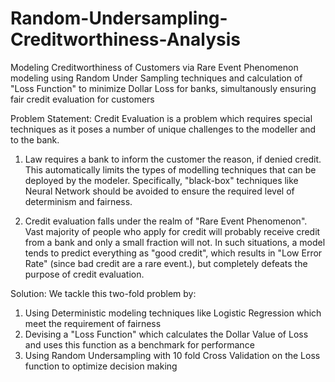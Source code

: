 # Random-Undersampling-Creditworthiness-Analysis

Modeling Creditworthiness of Customers via Rare Event Phenomenon modeling using Random Under Sampling techniques and calculation of "Loss Function" to minimize Dollar Loss for banks, simultanously ensuring fair credit evaluation for customers

Problem Statement:
Credit Evaluation is a problem which requires special techniques as it poses a number of unique challenges to the modeller and to the bank.

1. Law requires a bank to inform the customer the reason, if denied credit. This automatically limits the types of modelling techniques that can be deployed by the modeler. Specifically, "black-box" techniques like Neural Network should be avoided to ensure the required level of determinism and fairness.

2. Credit evaluation falls under the realm of "Rare Event Phenomenon". Vast majority of people who apply for credit will probably receive credit from a bank and only a small fraction will not. In such situations, a model tends to predict everything as "good credit", which results in "Low Error Rate" (since bad credit are a rare event.), but completely defeats the purpose of credit evaluation.

Solution:
We tackle this two-fold problem by:

1. Using Deterministic modeling techniques like Logistic Regression which meet the requirement of fairness
2. Devising a "Loss Function" which calculates the Dollar Value of Loss and uses this function as a benchmark for performance
3. Using Random Undersampling with 10 fold Cross Validation on the Loss function to optimize decision making
